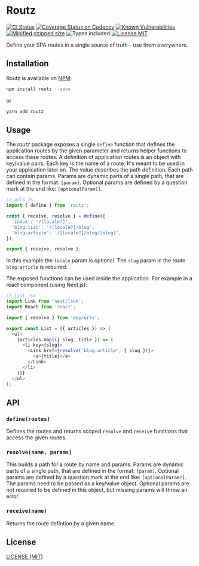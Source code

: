 # Routz

[![CI Status](https://github.com/schorfES/routz/actions/workflows/ci.yml/badge.svg)](https://github.com/schorfES/routz/actions)
[![Coverage Status on Codecov](https://codecov.io/gh/schorfES/routz/branch/main/graph/badge.svg)](https://codecov.io/gh/schorfES/routz)
[![Known Vulnerabilities](https://snyk.io/test/github/schorfES/routz/badge.svg)](https://snyk.io/test/github/schorfES/routz)
[![Minified gzipped size](https://badgen.net/bundlephobia/minzip/routz)](https://bundlephobia.com/result?p=routz)
![Types included](https://badgen.net/npm/types/tslib)
[![License MIT](https://badgen.net/npm/license/routz)](https://github.com/schorfES/routz/blob/main/LICENSE)

Define your SPA routes in a single source of truth - use them everywhere.

## Installation

Routz is available on [NPM](https://www.npmjs.com/package/routz):

```bash
npm install routz --save
```

or

```bash
yarn add routz
```

## Usage

The _routz_ package exposes a single `define` function that defines the application routes by the given parameter and returns helper functions to access these routes. A definition of application routes is an object with key/value pairs. Each key is the name of a route. It's meant to be used in your application later on. The value describes the path definition. Each path can contain params. Params are dynamic parts of a single path, that are defined in the format: `[param]`. Optional params are defined by a question mark at the end like: `[optionalParam?]`.

```javascript
// urls.js
import { define } from 'routz';

const { receive, resolve } = define({
  'index': '/[locale?]',
  'blog:list': '/[locale?]/blog',
  'blog:article': '/[locale?]/blog/[slug]',
});

export { receive, resolve };
```

In this example the `locale` param is optional. The `slug` param in the route `blog:article` is required.

The exposed functions can be used inside the application. For example in a react component (using Next.js):

```javascript
// list.jsx
import Link from 'next/link';
import React from 'react';

import { resolve } from 'app/urls';

export const List = ({ articles }) => (
  <ul>
    {articles.map(({ slug, title }) => (
      <li key={slug}>
        <Link href={resolve('blog:article', { slug })}>
          <a>{title}</a>
        </Link>
      </li>
    ))}
  </ul>
);
```

## API

### `define(routes)`

Defines the routes and returns scoped `resolve` and `receive` functions that access the given routes.

### `resolve(name, params)`

This builds a path for a route by name and params. Params are dynamic parts of a single path, that are defined in the format: `[param]`. Optional params are defined by a question mark at the end like: `[optionalParam?]`. The params need to be passed as a key/value object. Optional params are not required to be defined in this object, but missing params will throw an error.

### `receive(name)`

Returns the route defintion by a given name.

## License

[LICENSE (MIT)](./LICENSE)
